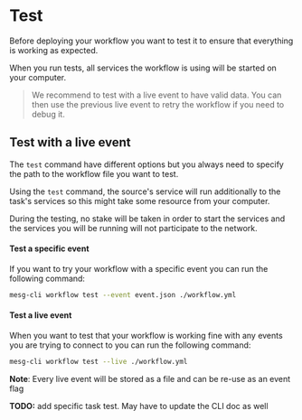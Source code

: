 # Test

Before deploying your workflow you want to test it to ensure that everything is working as expected.

When you run tests, all services the workflow is using will be started on your computer.

> We recommend to test with a live event to have valid data. You can then use the previous live event to retry the workflow if you need to debug it.

## Test with a live event

The `test` command have different options but you always need to specify the path to the workflow file you want to test.

Using the `test` command, the source's service will run additionally to the task's services so this might take some resource from your computer.

During the testing, no stake will be taken in order to start the services and the services you will be running will not participate to the network.

#### Test a specific event

If you want to try your workflow with a specific event you can run the following command:

```bash
mesg-cli workflow test --event event.json ./workflow.yml
```

#### Test a live event

When you want to test that your workflow is working fine with any events you are trying to connect to you can run the following command:

```bash
mesg-cli workflow test --live ./workflow.yml
```

**Note**: Every live event will be stored as a file and can be re-use as an event flag



**TODO:** add specific task test. May have to update the CLI doc as well

